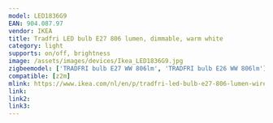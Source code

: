 ```yaml
---
model: LED1836G9
EAN: 904.087.97
vendor: IKEA
title: Tradfri LED bulb E27 806 lumen, dimmable, warm white
category: light
supports: on/off, brightness
image: /assets/images/devices/Ikea_LED1836G9.jpg
zigbeemodel: ['TRADFRI bulb E27 WW 806lm', 'TRADFRI bulb E26 WW 806lm']
compatible: [z2m]
mlink: https://www.ikea.com/nl/en/p/tradfri-led-bulb-e27-806-lumen-wireless-dimmable-warm-white-opal-white-90408797/
link: 
link2: 
link3: 
---
```

